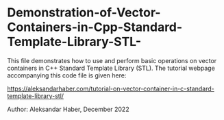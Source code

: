 # Demonstration-of-Vector-Containers-in-Cpp-Standard-Template-Library-STL-

This file demonstrates how to use and perform basic operations on vector containers in C++ Standard Template Library (STL). 
The tutorial webpage accompanying this code file is given here: 

https://aleksandarhaber.com/tutorial-on-vector-container-in-c-standard-template-library-stl/

Author: Aleksandar Haber, December 2022
